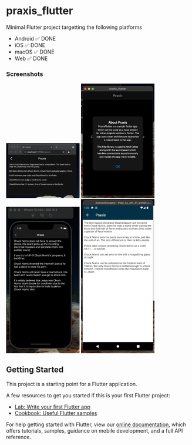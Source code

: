 # praxis_flutter

Minimal Flutter project targetting the following platforms

* Android ✅ DONE
* iOS ✅ DONE
* macOS ✅ DONE
* Web ✅ DONE

### Screenshots

<img src="art/art2.png" alt="drawing" style="width:200px;"/>

<img src="art/art1.png" alt="drawing" style="width:200px;"/>

<img src="art/art3.png" alt="drawing" style="width:200px;"/>

<img src="art/art4.png" alt="drawing" style="width:200px;"/>

## Getting Started

This project is a starting point for a Flutter application.

A few resources to get you started if this is your first Flutter project:

- [Lab: Write your first Flutter app](https://flutter.dev/docs/get-started/codelab)
- [Cookbook: Useful Flutter samples](https://flutter.dev/docs/cookbook)

For help getting started with Flutter, view our
[online documentation](https://flutter.dev/docs), which offers tutorials, samples, guidance on
mobile development, and a full API reference.
